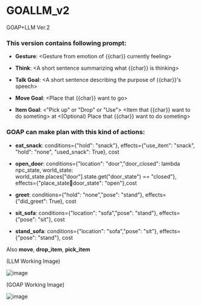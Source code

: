 # GOALLM_v2
GOAP+LLM Ver.2

### This version contains following prompt:

  + **Gesture**: <Gesture from emotion of {{char}} currently feeling>
  
  + **Think**: <A short sentence summarizing what {{char}} is thinking>
  
  + **Talk Goal**: <A short sentence describing the purpose of {{char}}'s speech>
  
  + **Move Goal**: <Place that {{char}} want to go>
  
  + **Item Goal**: <"Pick up" or "Drop" or "Use"> <Item that {{char}} want to do someting> at <(Optional) Place that {{char}} want to do someting>




### GOAP can make plan with this kind of actions:

  + **eat_snack**: conditions={"hold": "snack"}, effects={"use_item": "snack", "hold": "none", "used_snack": True}, cost
  
  + **open_door**: conditions={"location": "door","door_closed": lambda npc_state, world_state: world_state.places["door"].state.get("door_state") == "closed"}, effects={"place_state:door:door_state": "open"},cost

  + **greet**: conditions={"hold": "none","pose": "stand"}, effects={"did_greet": True}, cost

  + **sit_sofa**: conditions={"location": "sofa","pose": "stand"}, effects={"pose": "sit"}, cost

  + **stand_sofa**: conditions={"location": "sofa","pose": "sit"}, effects={"pose": "stand"}, cost

Also **move**, **drop_item**, **pick_item**


(LLM Working Image)

![image](https://github.com/user-attachments/assets/79f36706-86d8-4be1-89bc-37470943ac72)


(GOAP Working Image)

![image](https://github.com/user-attachments/assets/90bb6956-e526-4e43-9928-aaf1e8fa4ff1)

